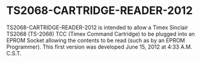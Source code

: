 # TS2068-CARTRIDGE-READER-2012
TS2068-CARTRIDGE-READER-2012  is intended to allow a Timex Sinclair TS2068 (TS-2068) TCC (Timex Command Cartridge) to be plugged into an EPROM Socket allowing the contents to be read (such as by an EPROM Programmer). This first version was developed June 15, 2012 at 4:33 A.M. C.S.T.
